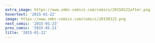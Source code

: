 ```yaml
---
extra_image: https://www.smbc-comics.com/comics/20150122after.png
hovertext: '2015-01-22'
image: https://www.smbc-comics.com/comics/20150122.png
next_comic: '2015-01-23'
prev_comic: '2015-01-21'
title: '2015-01-22'
---
```


